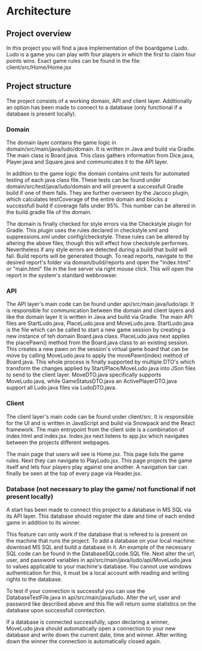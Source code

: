 # Architecture

## Project overview
In this project you will find a java implementation of the boardgame Ludo.
Ludo is a game you can play with four players in which the first to claim four points wins.
Exact game rules can be found in the file: client/src/Home/Home.jsx

## Project structure
The project consists of a working domain, API and client layer.
Additionally an option has been made to connect to a database (only functional if a database is present locally).

### Domain
The domain layer contains the game logic in domain/src/main/java/ludo/domain.
It is written in Java and build via Gradle.
The main class is Board.java.
This class gathers information from Dice.java, Player.java and Square.java and communicates it to the API layer.

In addition to the game logic the domain contains unit tests for automated testing of each java class file.
These tests can be found under domain/src/test/java/ludo/domain and will prevent a successfull Gradle build if one of them fails.
They are further overseen by the Jacoco plugin, which calculates testCoverage of the entire domain and blocks a successfull build if coverage falls under 95%.
This number can be altered in the build.gradle file of the domain.

The domain is finally checked for style errors via the Checkstyle plugin for Gradle.
This plugin uses the rules declared in checkstyle.xml and suppressions.xml under config/checkstyle.
These rules can be altered by altering the above files, though this will effect how checkstyle performes.
Nevertheless if any style errors are detected during a build that build will fail.
Build reports will be generated though.
To read reports, navigate to the desired report's folder via domain/build/reports and open the "index.html" or "main.html" file in the live server via right mouse click.
This will open the report in the system's standard webbrowser.

### API
The API layer's main code can be found under api/src/main.java/ludo/api.
It is responsible for communication between the domain and client layers and like the domain layer it is written in Java and build via Gradle.
The main API files are StartLudo.java, PlaceLudo.java and MoveLudo.java.
StartLudo.java is the file which can be called to start a new game session by creating a new instance of teh domain Board.java class.
PlaceLudo.java next applies the placePawn() method from the Board.java class to an existing session.
This creates a new pawn on the session's virtual game board that can be move by calling MoveLudo.java to apply the movePawn(index) method of Board.java.
This whole process is finally supported by multiple DTO's which transform the changes applied by Start/Place/MoveLudo.java into JSon files to send to the client layer.
MoveDTO.java specifically supports MoveLudo.java, while GameStatusDTO.java an ActivePlayerDTO.java support all Ludo.java files via LudoDTO.java.

### Client
The client layer's main code can be found under client/src.
It is responsible for the UI and is written in JavaScript and build via Snowpack and the React framework.
The main entrypoint from the client side is a combination of index.html and index.jsx.
Index.jsx next listens to app.jsx which navigates between the projects different webpages.

The main page that users will see is Home.jsx.
This page lists the game rules.
Next they can navigate to PlayLudo.jsx.
This page projects the game itself and lets four players play against one another.
A navigation bar can finally be seen at the top of every page via Header.jsx.

### Database (not necessary to play the game/ not functional if not present locally)
A start has been made to connect this project to a database in MS SQL via its API layer.
This database should register the date and time of each ended game in addition to its winner.

This feature can only work if the database that is refered to is present on the machine that runs the project.
To add a database on your local machine: download MS SQL and build a database in it.
An example of the necessary SQL code can be found in the DatabaseSQLcode.SQL file.
Next alter the url, user, and password variables in api/src/main/java/ludo/api/MoveLudo.java to values applicable to your machine's database.
You cannot use windows authentication for this, it must be a local account with reading and writing rights to the database.

To test if your connection is successful you can use the DatabaseTestFile.java in api/src/main/java/ludo.
Alter the url, user and password like described above and this file will return some statistics on the database upon successfull conntection.

If a database is connected successfully, upon declaring a winner, MoveLudo.java should automatically open a connection to your new database and write down the current date, time and winner.
After writing down the winner the connection is automatically closed again.
